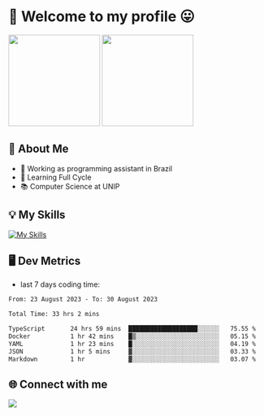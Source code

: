 # 🎉 Welcome to my profile 😛

<div>
  <img height="180em" src="https://github-readme-stats.vercel.app/api?username=VinicciusSantos&show_icons=true&icon_color=fff&include_all_commits=true&count_private=true&bg_color=30,000,000&title_color=fff&text_color=fff"/>
  <img height="180em" src="https://github-readme-stats.vercel.app/api/top-langs/?username=VinicciusSantos&langs_count=8&layout=compact&include_all_commits=true&count_private=true&bg_color=30,000,000&title_color=fff&text_color=fff"/>
</div>

## 📖 About Me
- 🔭 Working as programming assistant in Brazil
- 🌱 Learning Full Cycle
- 📚 Computer Science at UNIP

## 💡 My Skills

[![My Skills](https://skills.thijs.gg/icons?i=angular,react,jest,html,css,sass,bootstrap,ts,js,nodejs,express,git,c,py,postgres,mysql,docker)](https://github.com/VinicciusSantos)

## 🖥️ Dev Metrics

- last 7 days coding time:

<!--START_SECTION:waka-->

```txt
From: 23 August 2023 - To: 30 August 2023

Total Time: 33 hrs 2 mins

TypeScript       24 hrs 59 mins  ███████████████████░░░░░░   75.55 %
Docker           1 hr 42 mins    █▒░░░░░░░░░░░░░░░░░░░░░░░   05.15 %
YAML             1 hr 23 mins    █░░░░░░░░░░░░░░░░░░░░░░░░   04.19 %
JSON             1 hr 5 mins     ▓░░░░░░░░░░░░░░░░░░░░░░░░   03.33 %
Markdown         1 hr            ▓░░░░░░░░░░░░░░░░░░░░░░░░   03.07 %
```

<!--END_SECTION:waka-->

## 🌐 Connect with me

<a href="https://www.linkedin.com/in/vinicius-guedes-b817aa223/"><img src="https://img.shields.io/badge/LinkedIn-0077B5?style=for-the-badge&logo=linkedin&logoColor=white"/></a>

